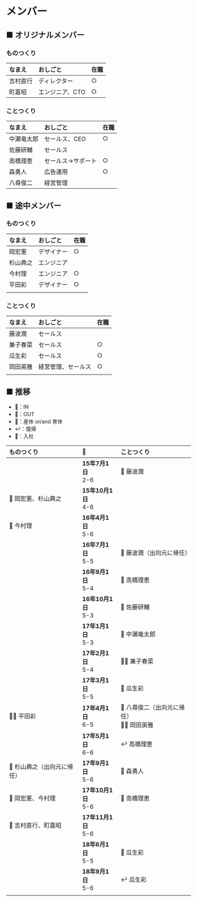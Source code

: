 # メンバー
## ■ オリジナルメンバー
### ものつくり
|なまえ|おしごと|在職|
|:--|:--|:--|
|吉村直行|ディレクター|○|
|町嘉昭|エンジニア、CTO|○|

### ことつくり
|なまえ|おしごと|在職|
|:--|:--|:--|
|中瀨竜太郎|セールス、CEO|○|
|佐藤研輔|セールス||
|高橋理恵|セールス→サポート|○|
|森勇人|広告運用|○|
|八尋俊二|経営管理||

## ■ 途中メンバー
### ものつくり
|なまえ|おしごと|在職|
|:--|:--|:--|
|岡宏憲|デザイナー|○|
|杉山典之|エンジニア||
|今村理|エンジニア|○|
|平田彩|デザイナー|○|
| | | |

### ことつくり
|なまえ|おしごと|在職|
|:--|:--|:--|
|藤波潤|セールス||
|兼子春菜|セールス|○|
|瓜生彩|セールス|○|
|岡田英雅|経営管理、セールス|○|
| | | |

## ■ 推移
- 💙：IN
- 🔻：OUT
- 👶：産休 or/and 育休
- ↩️：復帰
- 🏢：入社


|ものつくり|📆|ことつくり|
|:--|:--|:--|
| |**15年7月1日**<br>2-6|💙 藤波潤|
|💙 岡宏憲、杉山典之|**15年10月1日**<br>4-6| |
|💙 今村理|**16年4月1日**<br>5-6| |
| |**16年7月1日**<br>5-5|🔻 藤波潤（出向元に帰任）|
| |**16年9月1日**<br>5-4|👶 高橋理恵|
| |**16年10月1日**<br>5-3|🔻 佐藤研輔|
| |**17年1月1日**<br>5-3|🏢 中瀨竜太郎|
| |**17年2月1日**<br>5-4|💙🏢 兼子春菜|
| |**17年3月1日**<br>5-5|💙 瓜生彩|
|💙🏢 平田彩|**17年4月1日**<br>6-5|🔻 八尋俊二（出向元に帰任）<br>💙🏢 岡田英雅|
| |**17年5月1日**<br>6-6|↩️ 高橋理恵|
|🔻 杉山典之（出向元に帰任）|**17年9月1日**<br>5-6|🏢 森勇人|
|🏢 岡宏憲、今村理|**17年10月1日**<br>5-6|🏢 高橋理恵|
|🏢 吉村直行、町嘉昭|**17年11月1日**<br>5-6| |
| |**18年6月1日**<br>5-5|👶 瓜生彩|
| |**18年9月1日**<br>5-6|↩️ 瓜生彩|
| | | | |
